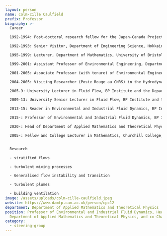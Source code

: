 ```yaml
---
layout: person
name: Colm-cille Caulfield
prefix: Professor
biography: >-
  Career

  1992-1994: Post-doctoral research fellow for the Japan-Canada Project in Weather and Climate of the Arctic, Department of Physics, University of Toronto

  1992-1993: Senior Visitor, Department of Engineering Science, Hokkaido University

  1995-1999: Lecturer, Department of Mathematics, University of Bristol

  1999-2001: Assistant Professor of Environmental Engineering, Department of Mechanical and Aerospace Engineering, Irwin and Joan Jacobs School of Engineering, University of California, San Diego

  2001-2005: Associate Professor (with tenure) of Environmental Engineering, Department of Mechanical and Aerospace Engineering, Irwin and Joan Jacobs School of Engineering, University of California, San Diego

  2004-2005: Visiting Researcher (Poste Rouge au CNRS) in the Hydrodynamics Laboratory, (LaDyHX) Ecole Polytechnique-CNRS

  2005-9: University Lecturer in Fluid Flow, BP Institute and the Department of Applied Mathematics and Theoretical Physics, University of Cambridge

  2009-13: University Senior Lecturer in Fluid Flow, BP Institute and the Department of Applied Mathematics and Theoretical Physics, University of Cambridge

  2013-15: Reader in Environmental and Industrial Fluid Dynamics, BP Institute and the Department of Applied Mathematics and Theoretical Physics, University of Cambridge

  2015-: Professor of Environmental and Industrial Fluid Dynamics, BP Institute and the Department of Applied Mathematics and Theoretical Physics, University of Cambridge

  2020-: Head of Department of Applied Mathematics and Theoretical Physics, University of Cambridge

  2005-: Fellow and College Lecturer in Mathematics, Churchill College, University of Cambridge


  Research

  - stratified flows

  - turbulent mixing processes

  - Generalised flow instability and transition

  - turbulent plumes

  - building ventilation
image: /assets/uploads/colm-cille-caulfield.jpeg
website: https://www.damtp.cam.ac.uk/person/cpc12
department: Department of Applied Mathematics and Theoretical Physics
position: Professor of Environmental and Industrial Fluid Dynamics, Head of the
  Department of Applied Mathematics and Theoretical Physics, and co-Chair, C2D3
category:
  - steering-group
---
```


